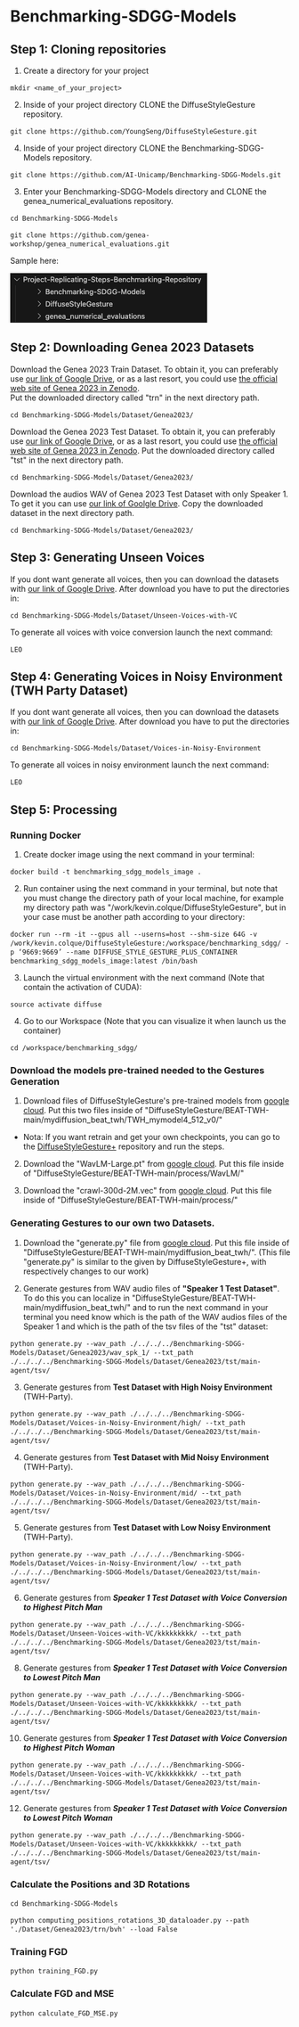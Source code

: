 # Benchmarking-SDGG-Models

## Step 1: Cloning repositories
1. Create a directory for your project
```angular2html
mkdir <name_of_your_project>
```

2. Inside of your project directory CLONE the DiffuseStyleGesture repository.
```angular2html
git clone https://github.com/YoungSeng/DiffuseStyleGesture.git
```

4. Inside of your project directory CLONE the Benchmarking-SDGG-Models repository.
```angular2html
git clone https://github.com/AI-Unicamp/Benchmarking-SDGG-Models.git
```

3. Enter your Benchmarking-SDGG-Models directory and CLONE the genea_numerical_evaluations repository.
```angular2html
cd Benchmarking-SDGG-Models
```
```angular2html
git clone https://github.com/genea-workshop/genea_numerical_evaluations.git
```

Sample here:

![Structure of Directories](https://github.com/AI-Unicamp/Benchmarking-SDGG-Models/blob/main/Images-to-Readme/Structure-of-directories.png)

## Step 2: Downloading Genea 2023 Datasets
Download the Genea 2023 Train Dataset. To obtain it, you can preferably use [our link of Google Drive](https://drive.google.com/drive/folders/1GvP67y8Ffi-3Y-pzGoZxMtyGKG0ZHT_4?usp=sharing), or as a last resort, you could use [the official web site of Genea 2023 in Zenodo](https://zenodo.org/records/8199133).  
Put the downloaded directory called "trn" in the next directory path.
```angular2html
cd Benchmarking-SDGG-Models/Dataset/Genea2023/
```

Download the Genea 2023 Test Dataset. To obtain it, you can preferably use [our link of Google Drive](https://drive.google.com/drive/folders/15IcRXcu6PI2DryfYLzMwSis4zEcMTFIK?usp=sharing), or as a last resort, you could use [the official web site of Genea 2023 in Zenodo](https://zenodo.org/records/8199133).
Put the downloaded directory called "tst" in the next directory path.
```angular2html
cd Benchmarking-SDGG-Models/Dataset/Genea2023/
```

Download the audios WAV of Genea 2023 Test Dataset with only Speaker 1. To get it you can use [our link of Goolgle Drive](https://drive.google.com/drive/folders/1R-nvdXInAsqvJUuT8EY6fQ0TnbD7jlni?usp=sharing).
Copy the downloaded dataset in the next directory path.
```angular2html
cd Benchmarking-SDGG-Models/Dataset/Genea2023/
```

## Step 3: Generating Unseen Voices
If you dont want generate all voices, then you can download the datasets with [our link of Google Drive](https://drive.google.com/drive/folders/1MkpCmmM0C9dyS5w7wQXKg71UTUPhqbvO?usp=sharing).
After download you have to put the directories in:
```angular2html
cd Benchmarking-SDGG-Models/Dataset/Unseen-Voices-with-VC
```

To generate all voices with voice conversion launch the next command:
```angular2html
LEO
```

## Step 4: Generating Voices in Noisy Environment (TWH Party Dataset)
If you dont want generate all voices, then you can download the datasets with [our link of Google Drive](https://drive.google.com/drive/folders/1IgvbrCVKkgDzZXfMyFUCZlEDsI6GU41j?usp=sharing).
After download you have to put the directories in:
```angular2html
cd Benchmarking-SDGG-Models/Dataset/Voices-in-Noisy-Environment
```

To generate all voices in noisy environment launch the next command:
```angular2html
LEO
```

## Step 5: Processing
### Running Docker
1. Create docker image using the next command in your terminal:
```angular2html
docker build -t benchmarking_sdgg_models_image .
```

2. Run container using the next command in your terminal, but note that you must change the directory path of your local machine, for example my directory path was "/work/kevin.colque/DiffuseStyleGesture", but in your case must be another path according to your directory:
```angular2html
docker run --rm -it --gpus all --userns=host --shm-size 64G -v /work/kevin.colque/DiffuseStyleGesture:/workspace/benchmarking_sdgg/ -p ‘9669:9669’ --name DIFFUSE_STYLE_GESTURE_PLUS_CONTAINER benchmarking_sdgg_models_image:latest /bin/bash
```

3. Launch the virtual environment with the next command (Note that contain the activation of CUDA):
```angular2html
source activate diffuse
```

4. Go to our Workspace (Note that you can visualize it when launch us the container)
```angular2html
cd /workspace/benchmarking_sdgg/
```

### Download the models pre-trained needed to the Gestures Generation

1. Download files of DiffuseStyleGesture's pre-trained models from [google cloud](https://drive.google.com/drive/folders/1V83X4ZNYQZ_u5A1hKW8Tr9_4cui22TNw?usp=sharing). Put this two files inside of "DiffuseStyleGesture/BEAT-TWH-main/mydiffusion_beat_twh/TWH_mymodel4_512_v0/"
- Nota: If you want retrain and get your own checkpoints, you can go to the [DiffuseStyleGesture+](https://github.com/YoungSeng/DiffuseStyleGesture/tree/master/BEAT-TWH-main) repository and run the steps.

2. Download the "WavLM-Large.pt" from [google cloud](https://drive.google.com/drive/folders/14L5hR4q310KMt1SAt-1FNo4PfhT7Se3V?usp=sharing). Put this file inside of "DiffuseStyleGesture/BEAT-TWH-main/process/WavLM/"

3. Download the "crawl-300d-2M.vec" from [google cloud](https://drive.google.com/drive/folders/1wTB_dpLCVcvcmjwnjHb9esnNZL2cb1Rk?usp=sharing). Put this file inside of "DiffuseStyleGesture/BEAT-TWH-main/process/"

### Generating Gestures to our own two Datasets.

1. Download the "generate.py" file from [google cloud](https://drive.google.com/drive/folders/1Pu9ob2YUm2rq4msSxeBrbsGsUeGjDnpz?usp=sharing). Put this file inside of "DiffuseStyleGesture/BEAT-TWH-main/mydiffusion_beat_twh/". (This file "generate.py" is similar to the given by DiffuseStyleGesture+, with respectively changes to our work)

2. Generate gestures from WAV audio files of **"Speaker 1 Test Dataset"**. To do this you can localize in "DiffuseStyleGesture/BEAT-TWH-main/mydiffusion_beat_twh/" and to run the next command in your terminal you need know which is the path of the WAV audios files of the Speaker 1 and which is the path of the tsv files of the "tst" dataset:
```angular2html
python generate.py --wav_path ./../../../Benchmarking-SDGG-Models/Dataset/Genea2023/wav_spk_1/ --txt_path ./../../../Benchmarking-SDGG-Models/Dataset/Genea2023/tst/main-agent/tsv/
```

3. Generate gestures from **Test Dataset with High Noisy Environment** (TWH-Party).
```angular2html
python generate.py --wav_path ./../../../Benchmarking-SDGG-Models/Dataset/Voices-in-Noisy-Environment/high/ --txt_path ./../../../Benchmarking-SDGG-Models/Dataset/Genea2023/tst/main-agent/tsv/
```

4. Generate gestures from **Test Dataset with Mid Noisy Environment** (TWH-Party).
```angular2html
python generate.py --wav_path ./../../../Benchmarking-SDGG-Models/Dataset/Voices-in-Noisy-Environment/mid/ --txt_path ./../../../Benchmarking-SDGG-Models/Dataset/Genea2023/tst/main-agent/tsv/
```

5. Generate gestures from **Test Dataset with Low Noisy Environment** (TWH-Party).
```angular2html
python generate.py --wav_path ./../../../Benchmarking-SDGG-Models/Dataset/Voices-in-Noisy-Environment/low/ --txt_path ./../../../Benchmarking-SDGG-Models/Dataset/Genea2023/tst/main-agent/tsv/
```

6. Generate gestures from ***Speaker 1 Test Dataset with Voice Conversion to Highest Pitch Man***
```angular2html
python generate.py --wav_path ./../../../Benchmarking-SDGG-Models/Dataset/Unseen-Voices-with-VC/kkkkkkkkk/ --txt_path ./../../../Benchmarking-SDGG-Models/Dataset/Genea2023/tst/main-agent/tsv/
```

8. Generate gestures from ***Speaker 1 Test Dataset with Voice Conversion to Lowest Pitch Man***
```angular2html
python generate.py --wav_path ./../../../Benchmarking-SDGG-Models/Dataset/Unseen-Voices-with-VC/kkkkkkkkk/ --txt_path ./../../../Benchmarking-SDGG-Models/Dataset/Genea2023/tst/main-agent/tsv/
```

10. Generate gestures from ***Speaker 1 Test Dataset with Voice Conversion to Highest Pitch Woman***
```angular2html
python generate.py --wav_path ./../../../Benchmarking-SDGG-Models/Dataset/Unseen-Voices-with-VC/kkkkkkkkk/ --txt_path ./../../../Benchmarking-SDGG-Models/Dataset/Genea2023/tst/main-agent/tsv/
```

12. Generate gestures from ***Speaker 1 Test Dataset with Voice Conversion to Lowest Pitch Woman***
```angular2html
python generate.py --wav_path ./../../../Benchmarking-SDGG-Models/Dataset/Unseen-Voices-with-VC/kkkkkkkkk/ --txt_path ./../../../Benchmarking-SDGG-Models/Dataset/Genea2023/tst/main-agent/tsv/
```

### Calculate the Positions and 3D Rotations

```angular2html
cd Benchmarking-SDGG-Models
```
```angular2html
python computing_positions_rotations_3D_dataloader.py --path './Dataset/Genea2023/trn/bvh' --load False
```

### Training FGD
```angular2html
python training_FGD.py
```

### Calculate FGD and MSE
```angular2html
python calculate_FGD_MSE.py
```
